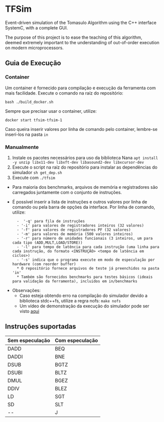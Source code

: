 # TFSim

Event-driven simulation of the Tomasulo Algorithm using the C++ interface SystemC, with a complete GUI.

The purpose of this project is to ease the teaching of this algorithm, deemed extremely important to the understanding of
out-of-order execution on modern microprocessors.

## Guia de Execução

### Container
Um container é fornecido para compilação e execução da ferramenta com mais facilidade. Execute o comando na raíz do repositório:

`bash ./build_docker.sh`

Sempre que precisar usar o container, utilize:

`docker start tfsim-tfsim-1`

Caso queira inserir valores por linha de comando pelo container, lembre-se inserí-los na pasta `in`

### Manualmente
1. Instale os pacotes necessários para uso da biblioteca Nana
	```apt install -y unzip libx11-dev libxft-dev libasound2-dev libxcursor-dev```
2. Execute o script na raíz do repositório para instalar as dependências do simulador
	`sh get_dep.sh`
3. Execute com `./tfsim`
		

- Para maioria dos benchmarks, arquivos de memória e registradores são carregados juntamente com o conjunto de instruções.
- É possível inserir a lista de instruções e outros valores por linha de comando ou pela barra de opções da interface. Por linha de comando, utilize:
			

		-  '-q' para fila de instruções
		- '-i' para valores de registradores inteiros (32 valores)
		- '-f' para valores de registradores PF (32 valores)
		- '-m' para valores de memória (500 valores inteiros)
		- '-r' para número de unidades funcionais (3 inteiros, um para cada tipo (ADD,MULT,LOAD/STORE))
		- '-l' para tempo de latência para cada instrução (uma linha para cada instrução, do formato <INSTRUÇÃO> <tempo de latência em ciclos>)
		- '-s' indica que o programa execute em modo de especulação por hardware (com reorder buffer)
		* O repositório fornece arquivos de teste já preenchidos na pasta 'in'
        * Também são fornecidos benchmarks para testes básicos (ideais para validação da ferramenta), incluidos em in/benchmarks
* Observações:
	- Caso esteja obtendo erro na compilação do simulador devido a biblioteca stdc++fs, utilize a regra nofs:
		```make nofs```
	- Um vídeo de demonstração da execução do simulador pode ser visto [aqui](https://youtu.be/hleCH6yndPY)


## Instruções suportadas

Sem especulação | Com especulação
---| ---|
DADD | BEQ |
DADDI| BNE |
DSUB | BGTZ |
DSUBI| BLTZ |
DMUL | BGEZ | 
DDIV| BLEZ |
LD| SGT |
SD| SLT |
-- | J |
